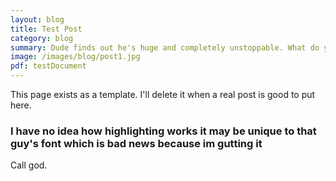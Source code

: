 ```yaml
---
layout: blog
title: Test Post
category: blog
summary: Dude finds out he's huge and completely unstoppable. What do you do in this situation?
image: /images/blog/post1.jpg
pdf: testDocument
---
```


This page exists as a template. I'll delete it when a real post is good to put here.

### I have no idea how highlighting works it may be unique to that guy's font which is bad news because im gutting it

Call god.
